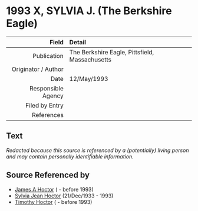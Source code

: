﻿---
layout: page
permalink: /sources/s20185916
---

# 1993 X, SYLVIA J. (The Berkshire Eagle)

Field | Detail
---:|:---
Publication | The Berkshire Eagle, Pittsfield, Massachusetts
Originator / Author | 
Date | 12/May/1993
Responsible Agency | 
Filed by Entry | 
References | 

## Text

_Redacted because this source is referenced by a (potentially) living person and may contain personally identifiable information._

## Source Referenced by

* [James A Hoctor](../people/@72154199@-james-a-hoctor-b-d1993.md) ( - before 1993)
* [Sylvia Jean Hoctor](../people/@29702140@-sylvia-jean-hoctor-b1933-12-21-d1993.md) (21/Dec/1933 - 1993)
* [Timothy Hoctor](../people/@74378972@-timothy-hoctor-b-d1993.md) ( - before 1993)
